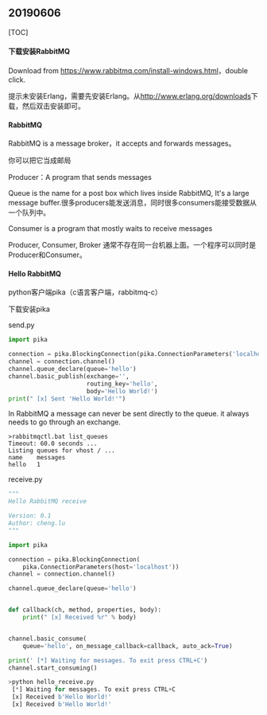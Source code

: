 ## 20190606

[TOC]

#### 下载安装RabbitMQ

Download from <https://www.rabbitmq.com/install-windows.html>，double click.

提示未安装Erlang，需要先安装Erlang。从<http://www.erlang.org/downloads>下载，然后双击安装即可。



#### RabbitMQ

RabbitMQ is a message broker，it accepts and forwards messages。

你可以把它当成邮局



Producer：A program that sends messages

Queue is the name for a post box which lives inside RabbitMQ, It's a large message buffer.很多producers能发送消息，同时很多consumers能接受数据从一个队列中。

Consumer is a program that mostly waits to receive messages



Producer, Consumer, Broker 通常不存在同一台机器上面。一个程序可以同时是Producer和Consumer。



#### Hello RabbitMQ

python客户端pika（c语言客户端，rabbitmq-c）

下载安装pika

send.py

```python
import pika

connection = pika.BlockingConnection(pika.ConnectionParameters('localhost'))
channel = connection.channel()
channel.queue_declare(queue='hello')
channel.basic_publish(exchange='',
                      routing_key='hello',
                      body='Hello World!')
print(" [x] Sent 'Hello World!'")
```



In RabbitMQ a message can never be sent directly to the queue. it always needs to go through an exchange.  

```
>rabbitmqctl.bat list_queues
Timeout: 60.0 seconds ...
Listing queues for vhost / ...
name    messages
hello   1
```



receive.py

```python
"""
Hello RabbitMQ receive

Version: 0.1
Author: cheng.lu
"""

import pika

connection = pika.BlockingConnection(
    pika.ConnectionParameters(host='localhost'))
channel = connection.channel()

channel.queue_declare(queue='hello')


def callback(ch, method, properties, body):
    print(" [x] Received %r" % body)


channel.basic_consume(
    queue='hello', on_message_callback=callback, auto_ack=True)

print(' [*] Waiting for messages. To exit press CTRL+C')
channel.start_consuming()
```



```python
>python hello_receive.py
 [*] Waiting for messages. To exit press CTRL+C
 [x] Received b'Hello World!'
 [x] Received b'Hello World!'
```















